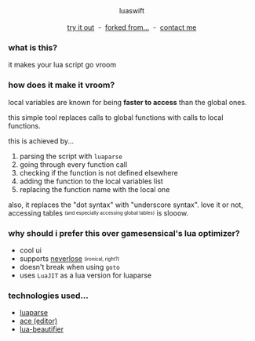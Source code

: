 <div align='center'>
  luaswift
</div>

<br/>

<div align='center'>
  <a href='https://helloryuko.github.io/luaswift'>try it out</a>
  <span>&nbsp;-&nbsp;</span>
  <a href='https://github.com/gamesensical/gamesensical.github.io'>forked from...</a>
  <span>&nbsp;-&nbsp;</span>
  <a href='https://t.me/run1t'>contact me</a>
</div>

### what is this?

it makes your lua script go vroom

### how does it make it vroom?

local variables are known for being **faster to access** than the global ones.

this simple tool replaces calls to global functions with calls to local functions.

this is achieved by...
1. parsing the script with `luaparse`
2. going through every function call
3. checking if the function is not defined elsewhere
4. adding the function to the local variables list
5. replacing the function name with the local one

also, it replaces the "dot syntax" with "underscore syntax". love it or not, accessing tables <sub><sup>(and especially accessing global tables)</sup></sub> is slooow.

### why should i prefer this over gamesensical's lua optimizer?

- cool ui
- supports [neverlose](neverlose.cc) <sub><sup>(ironical, right?)</sup></sub>
- doesn't break when using `goto`
- uses `LuaJIT` as a lua version for luaparse

### technologies used...
- [luaparse](https://github.com/oxyc/luaparse)
- [ace (editor)](https://github.com/ajaxorg/ace)
- [lua-beautifier](https://github.com/dptole/lua-beautifier)
